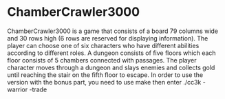 # ChamberCrawler3000
ChamberCrawler3000 is a game that consists of a board 79 columns wide and 30 rows high (6 rows are reserved for displaying information). The player can choose one of six characters who have different abilities according to different roles. A dungeon consists of five floors which each floor consists of 5 chambers connected with passages. The player character moves through a dungeon and slays enemies and collects gold until reaching the stair on the fifth floor to escape. In order to use the version with the bonus part, you need to use make then enter ./cc3k -warrior -trade 
